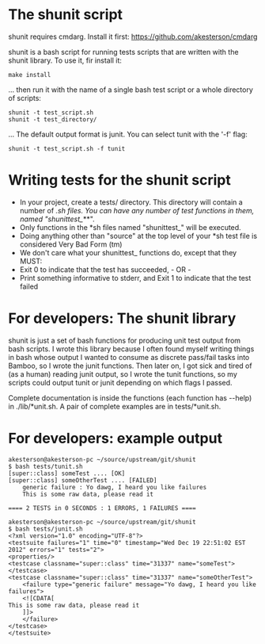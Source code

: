 The shunit script
======

shunit requires cmdarg. Install it first: https://github.com/akesterson/cmdarg

shunit is a bash script for running tests scripts that are written with the shunit library. To use it, fir install it:

    make install

... then run it with the name of a single bash test script or a whole directory of scripts:

    shunit -t test_script.sh
    shunit -t test_directory/

... The default output format is junit. You can select tunit with the '-f' flag:

    shunit -t test_script.sh -f tunit

Writing tests for the shunit script
======

* In your project, create a tests/ directory. This directory will contain a number of *.sh files. You can have any number of test functions in them, named "shunittest_***".
* Only functions in the *sh files named "shunittest_" will be executed.
* Doing anything other than "source" at the top level of your *sh test file is considered Very Bad Form (tm)
* We don't care what your shunittest_ functions do, except that they MUST:
 * Exit 0 to indicate that the test has succeeded, - OR -
 * Print something informative to stderr, and Exit 1 to indicate that the test failed

For developers: The shunit library
======

shunit is just a set of bash functions for producing unit test output from bash scripts. I wrote this library because I often found myself writing things in bash whose output I wanted to consume as discrete pass/fail tasks into Bamboo, so I wrote the junit functions. Then later on, I got sick and tired of (as a human) reading junit output, so I wrote the tunit functions, so my scripts could output tunit or junit depending on which flags I passed.

Complete documentation is inside the functions (each function has --help) in ./lib/*unit.sh. A pair of complete examples are in tests/*unit.sh.

For developers: example output
==============

    akesterson@akesterson-pc ~/source/upstream/git/shunit
    $ bash tests/tunit.sh
    [super::class] someTest .... [OK]
    [super::class] someOtherTest .... [FAILED]
	    generic failure : Yo dawg, I heard you like failures
	    This is some raw data, please read it

    ==== 2 TESTS in 0 SECONDS : 1 ERRORS, 1 FAILURES ====

    akesterson@akesterson-pc ~/source/upstream/git/shunit
    $ bash tests/junit.sh
    <?xml version="1.0" encoding="UTF-8"?>
    <testsuite failures="1" time="0" timestamp="Wed Dec 19 22:51:02 EST 2012" errors="1" tests="2">
	<properties/>
	<testcase classname="super::class" time="31337" name="someTest">
	</testcase>
	<testcase classname="super::class" time="31337" name="someOtherTest">
	    <failure type="generic failure" message="Yo dawg, I heard you like failures">
		<![CDATA[
    This is some raw data, please read it
		]]>
	    </failure>
	</testcase>
    </testsuite>
